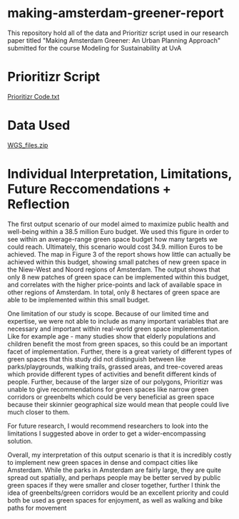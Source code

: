 # making-amsterdam-greener-report
This repository hold all of the data and Prioritizr script used in our research paper titled "Making Amsterdam Greener: An Urban Planning Approach" submitted for the course Modeling for Sustainability at UvA


# Prioritizr Script
[Prioritizr Code.txt](https://github.com/gabriela-perez11/gabriela-perez11.io/files/10239925/Prioritizr.Code.txt)


# Data Used
[WGS_files.zip](https://github.com/gabriela-perez11/gabriela-perez11.io/files/10239908/WGS_files.zip)



# Individual Interpretation, Limitations, Future Reccomendations + Reflection

The first output scenario of our model aimed to maximize public health and well-being within a 38.5 million Euro budget. We used this figure in order to see  within an average-range green space budget how many targets we could reach. Ultimately, this scenario would cost 34.9. million Euros to be achieved. The map in Figure 3 of the report shows how little can actually be achieved within this budget, showing small patches of new green space in the Niew-West and Noord regions of Amsterdam. The output shows that only 8 new patches of green space can be implemented within this budget, and correlates with the higher price-points and lack of available space in other regions of Amsterdam. In total, only 8 hectares of green space are able to be implemented within this small budget. 

One limitation of our study is scope. Because of our limited time and expertise, we were not able to include as many important variables that are necessary and important within real-world green space implementation. Like for example age - many studies show that elderly populations and children benefit the most from green spaces, so this could be an important facet of implementation. Further, there is a great variety of different types of green spaces that this study did not distinguish between like parks/playgrounds, walking trails, grassed areas, and tree-covered areas which provide different types of activities and benefit different kinds of people. Further, because of the larger size of our polygons, Prioritizr was unable to give recommendations for green spaces like narrow green corridors or greenbelts which could be very beneficial as green space because their skinnier geographical size would mean that people could live much closer to them.

For future research, I would recommend researchers to look into the limitations I suggested above in order to get a wider-encompassing solution.

Overall, my interpretation of this output scenario is that it is incredibly costly to implement new green spaces in dense and compact cities like Amsterdam. While the parks in Amsterdam are fairly large, they are quite spread out spatially, and perhaps people may be better served by public green spaces if they were smaller and closer together, further I think the idea of greenbelts/green corridors would be an excellent priority and could both be used as green spaces for enjoyment, as well as walking and bike paths for movement
